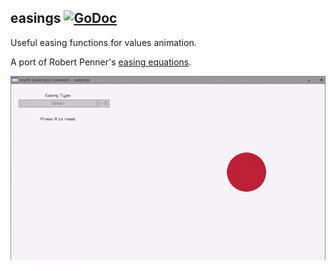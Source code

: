 ## easings [![GoDoc](https://godoc.org/github.com/gen2brain/raylib-go/easings?status.svg)](https://godoc.org/github.com/gen2brain/raylib-go/easings)

Useful easing functions for values animation.

A port of Robert Penner's [easing equations](http://robertpenner.com/easing/).

![Demo](../examples/easings/easings/easings.gif)
